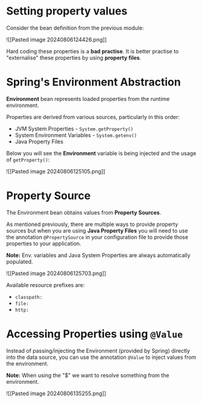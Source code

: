 # Setting property values

Consider the bean definition from the previous module:

![[Pasted image 20240806124426.png]]

Hard coding these properties is a **bad practise**. It is better practise to "externalise" these properties by using **property files**.

# Spring's Environment Abstraction

**Environment** bean represents loaded properties from the runtime environment.

Properties are derived from various sources, particularly in this order:

- JVM System Properties - `System.getProperty()`
- System Environment Variables - `System.getenv()`
- Java Property Files

Below you will see the **Environment** variable is being injected and the usage of `getProperty()`:

![[Pasted image 20240806125105.png]]

# Property Source

The Environment bean obtains values from **Property Sources**. 

As mentioned previously, there are multiple ways to provide property sources but when you are using **Java Property Files** you will need to use the annotation `@PropertySource` in your configuration file to provide those properties to your application.

**Note:** Env. variables and Java System Properties are always automatically populated.

![[Pasted image 20240806125703.png]]

Available resource prefixes are:
- `classpath:`
- `file:`
- `http:`

# Accessing Properties using `@Value`

Instead of passing/injecting the Environment (provided by Spring) directly into the data source, you can use the annotation `@Value` to inject values from the environment.

**Note:** When using the "$" we want to resolve something from the environment.

![[Pasted image 20240806135255.png]]